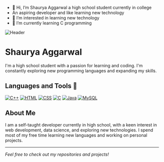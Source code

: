 - 👋 Hi, I’m Shaurya Aggarwal a high school student currently in college
- An aspiring developer and like learning new technology
- 👀 I’m interested in learning new technology
- 🌱 I’m currently learning C programming


![Header](https://your-image-url.com)

# Shaurya Aggarwal



I'm a high school student with a passion for learning and coding. I'm constantly exploring new programming languages and expanding my skills.

## Languages and Tools 🚀

[![C++](https://img.shields.io/badge/-C++-000?&logo=C%2B%2B)](https://en.cppreference.com/w/)
[![HTML](https://img.shields.io/badge/-HTML-000?&logo=HTML5)](https://developer.mozilla.org/en-US/docs/Web/HTML)
[![CSS](https://img.shields.io/badge/-CSS-000?&logo=CSS3)](https://developer.mozilla.org/en-US/docs/Web/CSS)
[![C](https://img.shields.io/badge/-C-000?&logo=C)](https://en.cppreference.com/w/c)
[![Java](https://img.shields.io/badge/-Java-000?&logo=Java&logoColor=white)](https://www.oracle.com/java/)
[![MySQL](https://img.shields.io/badge/-MySQL-000?&logo=MySQL&logoColor=white)](https://www.mysql.com/)


## About Me

I am a self-taught developer currently in high school, with a keen interest in web development, data science, and exploring new technologies. I spend most of my free time learning new languages and working on personal projects.

---

*Feel free to check out my repositories and projects!*


